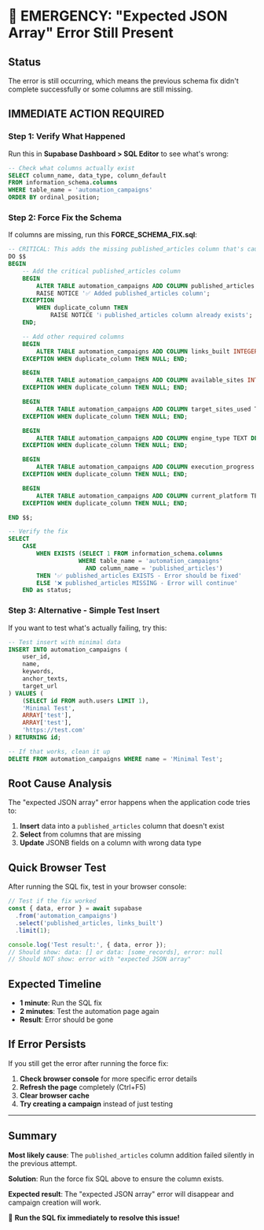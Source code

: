 # 🚨 EMERGENCY: "Expected JSON Array" Error Still Present

## Status
The error is still occurring, which means the previous schema fix didn't complete successfully or some columns are still missing.

## IMMEDIATE ACTION REQUIRED

### Step 1: Verify What Happened
Run this in **Supabase Dashboard > SQL Editor** to see what's wrong:

```sql
-- Check what columns actually exist
SELECT column_name, data_type, column_default
FROM information_schema.columns 
WHERE table_name = 'automation_campaigns' 
ORDER BY ordinal_position;
```

### Step 2: Force Fix the Schema
If columns are missing, run this **FORCE_SCHEMA_FIX.sql**:

```sql
-- CRITICAL: This adds the missing published_articles column that's causing the error
DO $$
BEGIN
    -- Add the critical published_articles column
    BEGIN
        ALTER TABLE automation_campaigns ADD COLUMN published_articles JSONB DEFAULT '[]'::jsonb;
        RAISE NOTICE '✅ Added published_articles column';
    EXCEPTION
        WHEN duplicate_column THEN
            RAISE NOTICE 'ℹ️ published_articles column already exists';
    END;

    -- Add other required columns
    BEGIN
        ALTER TABLE automation_campaigns ADD COLUMN links_built INTEGER DEFAULT 0;
    EXCEPTION WHEN duplicate_column THEN NULL; END;

    BEGIN
        ALTER TABLE automation_campaigns ADD COLUMN available_sites INTEGER DEFAULT 1;
    EXCEPTION WHEN duplicate_column THEN NULL; END;

    BEGIN
        ALTER TABLE automation_campaigns ADD COLUMN target_sites_used TEXT[] DEFAULT '{}';
    EXCEPTION WHEN duplicate_column THEN NULL; END;

    BEGIN
        ALTER TABLE automation_campaigns ADD COLUMN engine_type TEXT DEFAULT 'web2_platforms';
    EXCEPTION WHEN duplicate_column THEN NULL; END;

    BEGIN
        ALTER TABLE automation_campaigns ADD COLUMN execution_progress JSONB DEFAULT '{}'::jsonb;
    EXCEPTION WHEN duplicate_column THEN NULL; END;

    BEGIN
        ALTER TABLE automation_campaigns ADD COLUMN current_platform TEXT;
    EXCEPTION WHEN duplicate_column THEN NULL; END;

END $$;

-- Verify the fix
SELECT 
    CASE 
        WHEN EXISTS (SELECT 1 FROM information_schema.columns 
                    WHERE table_name = 'automation_campaigns' 
                      AND column_name = 'published_articles')
        THEN '✅ published_articles EXISTS - Error should be fixed'
        ELSE '❌ published_articles MISSING - Error will continue'
    END as status;
```

### Step 3: Alternative - Simple Test Insert
If you want to test what's actually failing, try this:

```sql
-- Test insert with minimal data
INSERT INTO automation_campaigns (
    user_id,
    name, 
    keywords,
    anchor_texts,
    target_url
) VALUES (
    (SELECT id FROM auth.users LIMIT 1),
    'Minimal Test',
    ARRAY['test'],
    ARRAY['test'],
    'https://test.com'
) RETURNING id;

-- If that works, clean it up
DELETE FROM automation_campaigns WHERE name = 'Minimal Test';
```

## Root Cause Analysis

The "expected JSON array" error happens when the application code tries to:
1. **Insert** data into a `published_articles` column that doesn't exist
2. **Select** from columns that are missing 
3. **Update** JSONB fields on a column with wrong data type

## Quick Browser Test

After running the SQL fix, test in your browser console:

```javascript
// Test if the fix worked
const { data, error } = await supabase
  .from('automation_campaigns')
  .select('published_articles, links_built')
  .limit(1);

console.log('Test result:', { data, error });
// Should show: data: [] or data: [some_records], error: null
// Should NOT show: error with "expected JSON array"
```

## Expected Timeline
- **1 minute**: Run the SQL fix
- **2 minutes**: Test the automation page again
- **Result**: Error should be gone

## If Error Persists

If you still get the error after running the force fix:

1. **Check browser console** for more specific error details
2. **Refresh the page** completely (Ctrl+F5)
3. **Clear browser cache** 
4. **Try creating a campaign** instead of just testing

---

## Summary

**Most likely cause**: The `published_articles` column addition failed silently in the previous attempt.

**Solution**: Run the force fix SQL above to ensure the column exists.

**Expected result**: The "expected JSON array" error will disappear and campaign creation will work.

🚨 **Run the SQL fix immediately to resolve this issue!**
